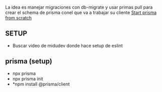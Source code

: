 La idea es manejar migraciones con db-migrate y usar primas pull para crear el schema de prisma conel que va a trabajar su cliente
[Start prisma from scratch](https://www.prisma.io/docs/getting-started/setup-prisma/start-from-scratch/relational-databases-typescript-postgres)

## SETUP

- Buscar video de midudev donde hace setup de eslint

## prisma (setup)

- npx prisma
- npx prisma init
- \*npm install @prisma/client
